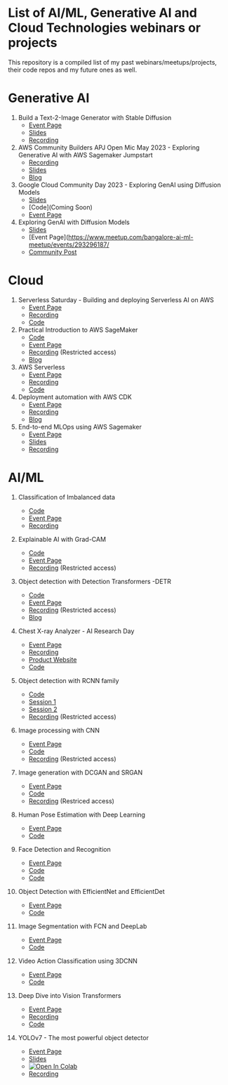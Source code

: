 # List of AI/ML, Generative AI and Cloud Technologies webinars or projects

This repository is a compiled list of my past webinars/meetups/projects, their code repos and my future ones as well.

Generative AI
=============
1. Build a Text-2-Image Generator with Stable Diffusion
     * [Event Page](https://www.meetup.com/disrupt-4-0/events/290686425/)
     * [Slides](https://www.canva.com/design/DAFZaxUx8ag/uS0oi5kxdtGH1SkkVp4mrQ/edit?utm_content=DAFZaxUx8ag&utm_campaign=designshare&utm_medium=link2&utm_source=sharebutton)
     * [Recording](https://www.youtube.com/watch?v=t1DxlR3oVxE)
2. AWS Community Builders APJ Open Mic May 2023 - Exploring Generative AI with AWS Sagemaker Jumpstart
     * [Recording](https://youtu.be/EJRFoDWTXJo?t=2830)
     * [Slides](https://www.canva.com/design/DAFiVma1vbM/7jQSSnbII8jC1v9Gms6Rqw/edit?utm_content=DAFiVma1vbM&utm_campaign=designshare&utm_medium=link2&utm_source=sharebutton)
     * [Blog](https://dev.to/aws-builders/generative-ai-using-aws-sagemaker-jumpstart-1ckm)
3. Google Cloud Community Day 2023 - Exploring GenAI using Diffusion Models
     * [Slides](https://docs.google.com/presentation/d/1y2MdPOOsUOad2HLMW8oLdXWs89Z-vJwtrotJbRCXhMA/edit#slide=id.g24449df9f19_0_209)
     * [Code](Coming Soon)
     * [Event Page](https://www.linkedin.com/feed/update/urn:li:activity:7065272788659355648/)
4. Exploring GenAI with Diffusion Models
     * [Slides](https://www.canva.com/design/DAFkcLniFz0/UJeMi5hfx9816vM6__Y_ow/edit?utm_content=DAFkcLniFz0&utm_campaign=designshare&utm_medium=link2&utm_source=sharebutton)
     * [Event Page](https://www.meetup.com/bangalore-ai-ml-meetup/events/293296187/
     * [Community Post](https://www.linkedin.com/feed/update/urn:li:activity:7071458606428155904/)
       
Cloud
=====
1. Serverless Saturday - Building and deploying Serverless AI on AWS
      * [Event Page](https://www.linkedin.com/feed/update/urn:li:activity:7075830769331421184/)      
      * [Recording](https://www.youtube.com/live/KsRjqM-vXoQ?feature=share&t=8365)
      * [Code](https://github.com/bismillahkani/AWS-Serverless-AI)
2. Practical Introduction to AWS SageMaker
      * [Code](https://github.com/bismillahkani/Practical-Introduction-To-AWS-SageMaker)
      * [Event Page](https://www.meetup.com/Disrupt-4-0/events/271536622/)      
      * [Recording](https://www.youtube.com/watch?v=0fhayg9aPek) (Restricted access)
      * [Blog](https://www.cellstrat.com/2020/09/27/practical-guide-to-deploy-ml-models-in-aws-sagemaker/)
3. AWS Serverless
      * [Event Page](https://www.meetup.com/Disrupt-4-0/events/282546962/)
      * [Recording](https://www.youtube.com/watch?v=aSYVz2Nf4Mc&t=1210s)
      * [Code](https://github.com/bismillahkani/AWS-Serverless-AI)
4. Deployment automation with AWS CDK
     * [Event Page](https://www.meetup.com/Disrupt-4-0/events/285223941/)
     * [Recording](https://www.youtube.com/watch?v=QibPrs1LOYY&t=3s)
     * [Blog](https://www.linkedin.com/feed/update/urn:li:activity:6928906904257671168/)
5. End-to-end MLOps using AWS Sagemaker
     * [Event Page](https://www.meetup.com/disrupt-4-0/events/287033107/)
     * [Slides](https://docs.google.com/presentation/d/1libfsHU-5W36kDz4fILa0UKCDoxbAGES/edit?usp=sharing&ouid=103887850058510011757&rtpof=true&sd=true)
     * [Recording](https://drive.google.com/file/d/1aSDeHlKpRZNki3c2Q1LZQO-unIz0PRgP/view)
       
AI/ML
=====
1. Classification of Imbalanced data
      * [Code](https://github.com/bismillahkani/imbalanced-learning)
      * [Event Page](https://www.meetup.com/Disrupt-4-0/events/268767123/)
      * [Recording](https://www.youtube.com/watch?v=g6F_zNcULKE)

2. Explainable AI with Grad-CAM
      * [Code](https://github.com/bismillahkani/grad-cam)
      * [Event Page](https://www.meetup.com/Disrupt-4-0/events/zfsxrrybcjbrb/)
      * [Recording](https://www.youtube.com/watch?v=VG8meYovZIE) (Restricted access)
      
3. Object detection with Detection Transformers -DETR
      * [Code](https://github.com/bismillahkani/detection-transformers)
      * [Event Page](https://www.meetup.com/Disrupt-4-0/events/xqxlsrybclbcb/)
      * [Recording](https://www.youtube.com/watch?v=pKFvA2S_n7Y) (Restricted access)
      * [Blog](https://www.cellstrat.com/2020/08/07/end-to-end-object-detection-with-transformers/)
      
4. Chest X-ray Analyzer - AI Research Day
      * [Event Page](https://www.meetup.com/Disrupt-4-0/events/271797814/)
      * [Recording](https://www.youtube.com/watch?v=jrLbRh176I8)
      * [Product Website](https://ai.cellstrat.com/)
      * [Code](https://github.com/bismillahkani/COVID19-Xray-Analyzer)
      
5. Object detection with RCNN family
      * [Code](https://github.com/bismillahkani/object-detection-rcnn-family)
      * [Session 1](https://www.meetup.com/Disrupt-4-0/events/272547378/)
      * [Session 2](https://www.meetup.com/Disrupt-4-0/events/272927751/)
      * [Recording](https://www.youtube.com/watch?v=D9fjievbljo) (Restricted access)
6. Image processing with CNN
      * [Event Page](https://www.meetup.com/Disrupt-4-0/events/272556573/)
      * [Code](https://colab.research.google.com/drive/1fgTz8Tw1HHfVuyWCWyzjJaMg4SE9DpUd?authuser=1)
      * [Recording](https://www.youtube.com/watch?v=oi_n1OSHDbo) (Restricted access)
     
7. Image generation with DCGAN and SRGAN
      * [Event Page](https://www.meetup.com/Disrupt-4-0/events/273921687/)
      * [Code](https://drive.google.com/file/d/1heci5laE-T0_1cPeQt1D96j9jIsqkv5q/view?usp=sharing)
      * [Recording](https://www.youtube.com/watch?v=yzdQB0sVd90) (Restriced access)

8. Human Pose Estimation with Deep Learning
      * [Event Page](https://www.meetup.com/Disrupt-4-0/events/275535348/)
      * [Code](https://drive.google.com/file/d/1h6eWqpWxtcX5CmrUJyr4XyMv_panPMKZ/view?usp=sharing)

9. Face Detection and Recognition
      * [Event Page](https://www.meetup.com/Disrupt-4-0/events/276166688/)
      * [Code](https://drive.google.com/file/d/1G6VyjGDGQqE3iYsGBSwUoAHEoiTsvvGQ/view?usp=sharing) 
      * [Code](https://colab.research.google.com/drive/1SZHl5QgVAuG8xYJ0n_9ek_89xw75J89l?usp=sharing) 

10. Object Detection with EfficientNet and EfficientDet
      * [Event Page](https://www.meetup.com/Disrupt-4-0/events/277231694/)
      * [Code](https://colab.research.google.com/drive/1oR-lKSw0psaWGatGCv70ih3M0PktVDZa?usp=sharing)

11. Image Segmentation with FCN and DeepLab
      * [Event Page](https://www.meetup.com/Disrupt-4-0/events/277847418/)
      * [Code](https://drive.google.com/file/d/1gMYikYENZslS9KhozG5WefSKr784qvYZ/view?usp=sharing)

12. Video Action Classification using 3DCNN
      * [Event Page](https://www.meetup.com/Disrupt-4-0/events/274670864/)
      * [Code](https://colab.research.google.com/drive/1IgWoCwtPwYgqlEKm3Cml3Gy4e-uCor4r?usp=sharing)

13. Deep Dive into Vision Transformers
      * [Event Page](https://www.meetup.com/TFUGChennai/events/280273283/)
      * [Recording](https://drive.google.com/file/d/1YqbcHUxXwAo56yCH-vSGwB3xNbzQar1v/view)
      * [Code](https://github.com/bismillahkani/Vision-Transformers)        
          
14. YOLOv7 - The most powerful object detector
     * [Event Page](https://www.meetup.com/disrupt-4-0/events/287959198/)
     * [Slides](https://docs.google.com/presentation/d/1r2GSDyu1Uf5uSuSseUBSc4wNh0ObhguS/edit?usp=sharing&ouid=115871875343369560787&rtpof=true&sd=true)
     * [![Open In Colab](https://colab.research.google.com/assets/colab-badge.svg)](https://colab.research.google.com/drive/1yV7K_LGWh7cHyMKspOI4we_evO3gufIe)
     * [Recording](https://www.youtube.com/watch?v=A7sc5vc_6uI)




